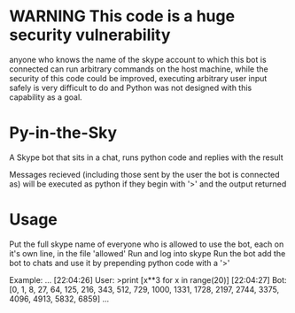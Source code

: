 WARNING This code is a huge security vulnerability
==================================================
 anyone who knows the name of the skype account to which this bot is connected can run arbitrary commands on the host machine,
 while the security of this code could be improved, executing arbitrary user input safely is very difficult to do and Python was not designed with 
 this capability as a goal.

Py-in-the-Sky
=============

A Skype bot that sits in a chat, runs python code and replies with the result

Messages recieved (including those sent by the user the bot is connected as) will be executed as python if they begin with '>' and the output returned

Usage
=====
Put the full skype name of everyone who is allowed to use the bot, each on it's own line, in the file 'allowed'
Run and log into skype
Run the bot
add the bot to chats and use it by prepending python code with a '>'

Example:
...
[22:04:26] User: >print [x**3 for x in range(20)]
[22:04:27] Bot: [0, 1, 8, 27, 64, 125, 216, 343, 512, 729, 1000, 1331, 1728, 2197, 2744, 3375, 4096, 4913, 5832, 6859]
...
